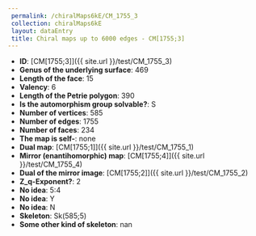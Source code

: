 ```yaml
--- 
 permalink: /chiralMaps6kE/CM_1755_3 
 collection: chiralMaps6kE
 layout: dataEntry
 title: Chiral maps up to 6000 edges - CM[1755;3]
---
```


- **ID**: [CM[1755;3]]({{ site.url }}/test/CM_1755_3)
- **Genus of the underlying surface**: 469
- **Length of the face**: 15
- **Valency**: 6
- **Length of the Petrie polygon**: 390
- **Is the automorphism group solvable?**: S
- **Number of vertices**: 585
- **Number of edges**: 1755
- **Number of faces**: 234
- **The map is self-**: none
- **Dual map**: [CM[1755;1]]({{ site.url }}/test/CM_1755_1)
- **Mirror (enantihomorphic) map**: [CM[1755;4]]({{ site.url }}/test/CM_1755_4)
- **Dual of the mirror image**: [CM[1755;2]]({{ site.url }}/test/CM_1755_2)
- **Z_q-Exponent?**: 2
- **No idea**:  5:4
- **No idea**: Y
- **No idea**: N
- **Skeleton**: Sk(585;5)
- **Some other kind of skeleton**: nan
